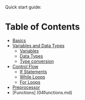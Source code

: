 Quick start guide:

# Table of Contents
* [Basics](00basics.md)
* [Variables and Data Types](01variables.md)
  - [Variables](01variables.md#Variables)
  - [Data Types](01variables.md#DataTypes)
  - [Type conversion](01variables.md#TypeConversion)
* [Control Flow](02controlflow.md)
  - [If Statements](02controlflow.md##IfStatements)
  - [While Loops](02controlflow.md##WhileLoops)
  - [For Loops](02controlflow.md##ForLoops)
* [Preprocessor](03preprocessor.md)
* [Functions] (04functions.md)
